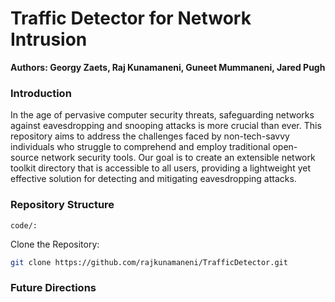 # Traffic Detector for Network Intrusion
**Authors: Georgy Zaets, Raj Kunamaneni, Guneet Mummaneni, Jared Pugh**

### Introduction
In the age of pervasive computer security threats, safeguarding networks against eavesdropping and snooping attacks is more crucial than ever. This repository aims to address the challenges faced by non-tech-savvy individuals who struggle to comprehend and employ traditional open-source network security tools. Our goal is to create an extensible network toolkit directory that is accessible to all users, providing a lightweight yet effective solution for detecting and mitigating eavesdropping attacks.

### Repository Structure
```
code/: 
```
Clone the Repository:

```bash
git clone https://github.com/rajkunamaneni/TrafficDetector.git
```
### Future Directions

